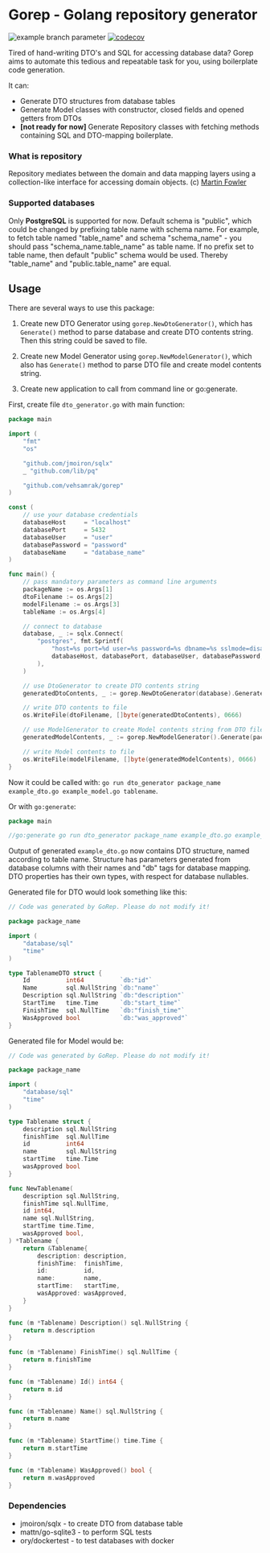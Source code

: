# Gorep - Golang repository generator

![example branch parameter](https://github.com/vehsamrak/gorep/actions/workflows/main.yml/badge.svg?branch=main)
[![codecov](https://codecov.io/gh/vehsamrak/gorep/branch/main/graph/badge.svg?token=1wSNzO0Ds1)](https://codecov.io/gh/vehsamrak/gorep)

Tired of hand-writing DTO's and SQL for accessing database data?
Gorep aims to automate this tedious and repeatable task for you, using boilerplate code generation.

It can:

* Generate DTO structures from database tables
* Generate Model classes with constructor, closed fields and opened getters from DTOs
* **[not ready for now]** Generate Repository classes with fetching methods containing SQL and DTO-mapping boilerplate.

### What is repository

Repository mediates between the domain and data mapping layers using a collection-like interface 
for accessing domain objects. (c) [Martin Fowler](https://martinfowler.com/eaaCatalog/repository.html)

### Supported databases
Only **PostgreSQL** is supported for now.
Default schema is "public", which could be changed by prefixing table name with schema name. For example, to fetch
table named "table_name" and schema "schema_name" - you should pass "schema_name.table_name" as table name. If no
prefix set to table name, then default "public" schema would be used. Thereby "table_name" and "public.table_name"
are equal.

## Usage

There are several ways to use this package:

1. Create new DTO Generator using `gorep.NewDtoGenerator()`, which has `Generate()` method to parse database
   and create DTO contents string. Then this string could be saved to file.

2. Create new Model Generator using `gorep.NewModelGenerator()`, which also has `Generate()` method to parse DTO
   file and create model contents string.

3. Create new application to call from command line or go:generate.

First, create file `dto_generator.go` with main function:

```go
package main

import (
	"fmt"
	"os"

	"github.com/jmoiron/sqlx"
	_ "github.com/lib/pq"

	"github.com/vehsamrak/gorep"
)

const (
	// use your database credentials
	databaseHost     = "localhost"
	databasePort     = 5432
	databaseUser     = "user"
	databasePassword = "password"
	databaseName     = "database_name"
)

func main() {
	// pass mandatory parameters as command line arguments
	packageName := os.Args[1]
	dtoFilename := os.Args[2]
	modelFilename := os.Args[3]
	tableName := os.Args[4]

	// connect to database
	database, _ := sqlx.Connect(
		"postgres", fmt.Sprintf(
			"host=%s port=%d user=%s password=%s dbname=%s sslmode=disable",
			databaseHost, databasePort, databaseUser, databasePassword, databaseName,
		),
	)

	// use DtoGenerator to create DTO contents string
	generatedDtoContents, _ := gorep.NewDtoGenerator(database).Generate(packageName, tableName)

	// write DTO contents to file
	os.WriteFile(dtoFilename, []byte(generatedDtoContents), 0666)

	// use ModelGenerator to create Model contents string from DTO file
	generatedModelContents, _ := gorep.NewModelGenerator().Generate(packageName, generatedDtoContents)

	// write Model contents to file
	os.WriteFile(modelFilename, []byte(generatedModelContents), 0666)
}
```

Now it could be called with: `go run dto_generator package_name example_dto.go example_model.go tablename`.

Or with `go:generate`:

```go
package main

//go:generate go run dto_generator package_name example_dto.go example_model.go tablename
```

Output of generated `example_dto.go` now contains DTO structure, named according to table name.
Structure has parameters generated from database columns with their names and "db" tags for database mapping.
DTO properties has their own types, with respect for database nullables.

Generated file for DTO would look something like this:

```go
// Code was generated by GoRep. Please do not modify it!

package package_name

import (
	"database/sql"
	"time"
)

type TablenameDTO struct {
	Id          int64          `db:"id"`
	Name        sql.NullString `db:"name"`
	Description sql.NullString `db:"description"`
	StartTime   time.Time      `db:"start_time"`
	FinishTime  sql.NullTime   `db:"finish_time"`
	WasApproved bool           `db:"was_approved"`
}
```

Generated file for Model would be:

```go
// Code was generated by GoRep. Please do not modify it!

package package_name

import (
	"database/sql"
	"time"
)

type Tablename struct {
	description sql.NullString
	finishTime  sql.NullTime
	id          int64
	name        sql.NullString
	startTime   time.Time
	wasApproved bool
}

func NewTablename(
	description sql.NullString,
	finishTime sql.NullTime,
	id int64,
	name sql.NullString,
	startTime time.Time,
	wasApproved bool,
) *Tablename {
	return &Tablename{
		description: description,
		finishTime:  finishTime,
		id:          id,
		name:        name,
		startTime:   startTime,
		wasApproved: wasApproved,
	}
}

func (m *Tablename) Description() sql.NullString {
	return m.description
}

func (m *Tablename) FinishTime() sql.NullTime {
	return m.finishTime
}

func (m *Tablename) Id() int64 {
	return m.id
}

func (m *Tablename) Name() sql.NullString {
	return m.name
}

func (m *Tablename) StartTime() time.Time {
	return m.startTime
}

func (m *Tablename) WasApproved() bool {
	return m.wasApproved
}
```

### Dependencies

* jmoiron/sqlx - to create DTO from database table
* mattn/go-sqlite3 - to perform SQL tests
* ory/dockertest - to test databases with docker
